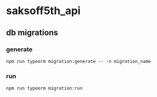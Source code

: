 # saksoff5th_api

## db migrations

### generate
`npm run typeorm migration:generate -- -n migration_name`

### run
`npm run typeorm migration:run`